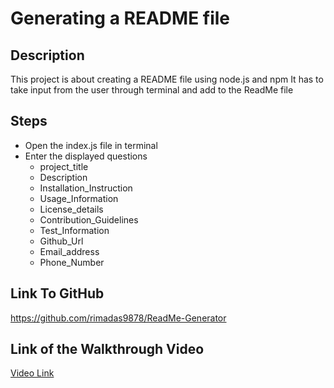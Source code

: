 # Generating a README file

## Description

This project is about creating a README file using node.js and npm
It has to take input from the user through terminal and add to the ReadMe file

## Steps
- Open the index.js file in terminal
- Enter the displayed questions 
    -  project_title
    -  Description
    -  Installation_Instruction
    -  Usage_Information
    -  License_details
    -  Contribution_Guidelines
    -  Test_Information
    -  Github_Url
    -  Email_address
    -  Phone_Number


## Link To GitHub
https://github.com/rimadas9878/ReadMe-Generator

## Link of the Walkthrough Video
[Video Link](/Video/Assignment10-GenerateReadMe.webm)
